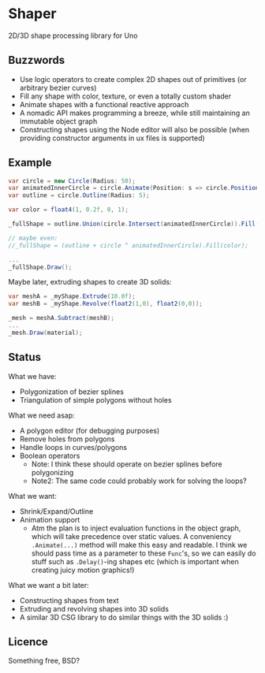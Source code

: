 Shaper
======

2D/3D shape processing library for Uno

Buzzwords
---------

- Use logic operators to create complex 2D shapes out of primitives (or arbitrary bezier curves)
- Fill any shape with color, texture, or even a totally custom shader
- Animate shapes with a functional reactive approach
- A nomadic API makes programming a breeze, while still maintaining an immutable object graph
- Constructing shapes using the Node editor will also be possible (when providing constructor arguments in ux files is supported)

Example
-------


```csharp
var circle = new Circle(Radius: 50);
var animatedInnerCircle = circle.Animate(Position: s => circle.Position + float2(0, Tan(_time)));
var outline = circle.Outline(Radius: 5);

var color = float4(1, 0.2f, 0, 1);

_fullShape = outline.Union(circle.Intersect(animatedInnerCircle)).Fill(color);

// maybe even:
//_fullShape = (outline + circle ^ animatedInnerCircle).Fill(color);

...
_fullShape.Draw();
```

Maybe later, extruding shapes to create 3D solids:
```csharp
var meshA = _myShape.Extrude(10.0f);
var meshB = _myShape.Revolve(float2(1,0), float2(0,0));

_mesh = meshA.Subtract(meshB);
...
_mesh.Draw(material);
```

Status
-------

What we have:
- Polygonization of bezier splines
- Triangulation of simple polygons without holes

What we need asap:
- A polygon editor (for debugging purposes)
- Remove holes from polygons
- Handle loops in curves/polygons
- Boolean operators 
  - Note: I think these should operate on bezier splines before polygonizing
  - Note2: The same code could probably work for solving the loops?

What we want:
- Shrink/Expand/Outline
- Animation support
  - Atm the plan is to inject evaluation functions in the object graph, which will take precedence over static values. A conveniency `.Animate(...)` method will make this easy and readable. I think we should pass time as a parameter to these `Func`'s, so we can easily do stuff such as `.Delay()`-ing shapes etc (which is important when creating juicy motion graphics!)

What we want a bit later:
- Constructing shapes from text
- Extruding and revolving shapes into 3D solids
- A similar 3D CSG library to do similar things with the 3D solids :)

Licence
-------

Something free, BSD?
